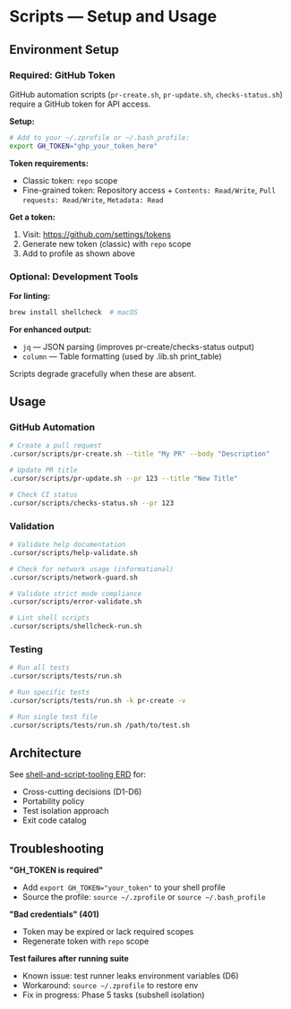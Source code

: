 # Scripts — Setup and Usage

## Environment Setup

### Required: GitHub Token

GitHub automation scripts (`pr-create.sh`, `pr-update.sh`, `checks-status.sh`) require a GitHub token for API access.

**Setup:**
```bash
# Add to your ~/.zprofile or ~/.bash_profile:
export GH_TOKEN="ghp_your_token_here"
```

**Token requirements:**
- Classic token: `repo` scope
- Fine-grained token: Repository access + `Contents: Read/Write`, `Pull requests: Read/Write`, `Metadata: Read`

**Get a token:**
1. Visit: https://github.com/settings/tokens
2. Generate new token (classic) with `repo` scope
3. Add to profile as shown above

### Optional: Development Tools

**For linting:**
```bash
brew install shellcheck  # macOS
```

**For enhanced output:**
- `jq` — JSON parsing (improves pr-create/checks-status output)
- `column` — Table formatting (used by .lib.sh print_table)

Scripts degrade gracefully when these are absent.

## Usage

### GitHub Automation

```bash
# Create a pull request
.cursor/scripts/pr-create.sh --title "My PR" --body "Description"

# Update PR title
.cursor/scripts/pr-update.sh --pr 123 --title "New Title"

# Check CI status
.cursor/scripts/checks-status.sh --pr 123
```

### Validation

```bash
# Validate help documentation
.cursor/scripts/help-validate.sh

# Check for network usage (informational)
.cursor/scripts/network-guard.sh

# Validate strict mode compliance
.cursor/scripts/error-validate.sh

# Lint shell scripts
.cursor/scripts/shellcheck-run.sh
```

### Testing

```bash
# Run all tests
.cursor/scripts/tests/run.sh

# Run specific tests
.cursor/scripts/tests/run.sh -k pr-create -v

# Run single test file
.cursor/scripts/tests/run.sh /path/to/test.sh
```

## Architecture

See [shell-and-script-tooling ERD](../../docs/projects/shell-and-script-tooling/erd.md) for:
- Cross-cutting decisions (D1-D6)
- Portability policy
- Test isolation approach
- Exit code catalog

## Troubleshooting

**"GH_TOKEN is required"**
- Add `export GH_TOKEN="your_token"` to your shell profile
- Source the profile: `source ~/.zprofile` or `source ~/.bash_profile`

**"Bad credentials" (401)**
- Token may be expired or lack required scopes
- Regenerate token with `repo` scope

**Test failures after running suite**
- Known issue: test runner leaks environment variables (D6)
- Workaround: `source ~/.zprofile` to restore env
- Fix in progress: Phase 5 tasks (subshell isolation)

